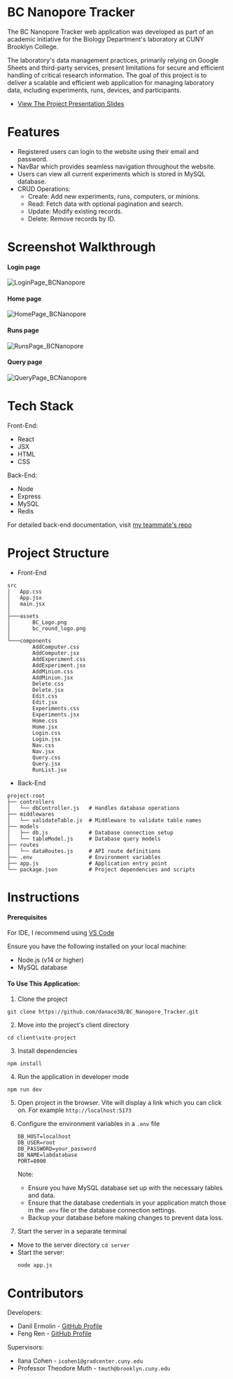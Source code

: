 # BC Nanopore Tracker

The BC Nanopore Tracker web application was developed as part of an academic initiative for the Biology Department's laboratory at CUNY Brooklyn College. 

The laboratory's data management practices, primarily relying on Google Sheets and third-party services, present limitations for secure and efficient handling of critical research information. The goal of this project is to deliver a scalable and efficient web application for managing laboratory data, including experiments, runs, devices, and participants. 

- [View The Project Presentation Slides](https://docs.google.com/presentation/d/16UlMPMID9vs3ka5yUXBEyR-rSHgQ_Cj636L2Zau3YWo/edit#slide=id.g31db5ec2a3b_1_169)

# Features
* Registered users can login to the website using their email and password.
* NavBar which provides seamless navigation throughout the website.
* Users can view all current experiments which is stored in MySQL database.
* CRUD Operations:
  - Create: Add new experiments, runs, computers, or minions.
  - Read: Fetch data with optional pagination and search.
  - Update: Modify existing records.
  - Delete: Remove records by ID.

# Screenshot Walkthrough 

#### Login page
![LoginPage_BCNanopore](https://github.com/user-attachments/assets/4b2e0003-7c93-43b2-8526-07072462ed16)

#### Home page
![HomePage_BCNanopore](https://github.com/user-attachments/assets/88514b1d-5444-49e2-92b3-b13bd6c943a8)

#### Runs page
![RunsPage_BCNanopore](https://github.com/user-attachments/assets/b8bf47be-918c-42e7-8205-b51c54be6b2b)

#### Query page
![QueryPage_BCNanopore](https://github.com/user-attachments/assets/c694afe4-5325-463d-b0b3-bc4f9d47f275)

# Tech Stack

Front-End:
* React
* JSX
* HTML
* CSS

Back-End:
* Node
* Express
* MySQL
* Redis

For detailed back-end documentation, visit [my teammate's repo](https://github.com/FrankRenN/BC_Nanopore_Tracker/tree/main)


# Project Structure

* Front-End
```
src
│   App.css
│   App.jsx
│   main.jsx
│
├───assets
│       BC_Logo.png
│       bc_round_logo.png
│
└───components
        AddComputer.css
        AddComputer.jsx
        AddExperiment.css
        AddExperiment.jsx
        AddMinion.css
        AddMinion.jsx
        Delete.css
        Delete.jsx
        Edit.css
        Edit.jsx
        Experiments.css
        Experiments.jsx
        Home.css
        Home.jsx
        Login.css
        Login.jsx
        Nav.css
        Nav.jsx
        Query.css
        Query.jsx
        RunList.jsx
```

* Back-End

```
project-root
├── controllers
│   └── dbController.js   # Handles database operations
├── middlewares
│   └── validateTable.js  # Middleware to validate table names
├── models
│   ├── db.js             # Database connection setup
│   └── tableModel.js     # Database query models
├── routes
│   └── dataRoutes.js     # API route definitions
├── .env                  # Environment variables
├── app.js                # Application entry point
└── package.json          # Project dependencies and scripts
```

# Instructions 

#### Prerequisites

For IDE, I recommend using [VS Code](https://code.visualstudio.com/)

Ensure you have the following installed on your local machine:
* Node.js (v14 or higher)
* MySQL database


#### To Use This Application:
1. Clone the project
```
git clone https://github.com/danace38/BC_Nanopore_Tracker.git
```

2. Move into the project's client directory 
```
cd client\vite-project
```

3. Install dependencies 
```
npm install 
```

4. Run the application in developer mode 
```
npm run dev
```

5. Open project in the browser. Vite will display a link which you can click on. For example `http://localhost:5173`

6. Configure the environment variables in a `.env` file
    
    ```
    DB_HOST=localhost
    DB_USER=root
    DB_PASSWORD=your_password
    DB_NAME=labdatabase
    PORT=8000
    ```
    Note: 
    - Ensure you have MySQL database set up with the necessary tables and data. 
    - Ensure that the database credentials in your application match those in the `.env` file or the database connection settings.
    - Backup your database before making changes to prevent data loss.

7. Start the server in a separate terminal

  - Move to the server directory `cd server`
  - Start the server:
    ```
    node app.js
    ```
# Contributors

Developers:
 * Danil Ermolin - [GitHub Profile](https://github.com/danace38)
 * Feng Ren - [GitHub Profile](https://github.com/FrankRenN) 

Supervisors:
 * Ilana Cohen - `icohen1@gradcenter.cuny.edu`
 * Professor Theodore Muth - `tmuth@brooklyn.cuny.edu`